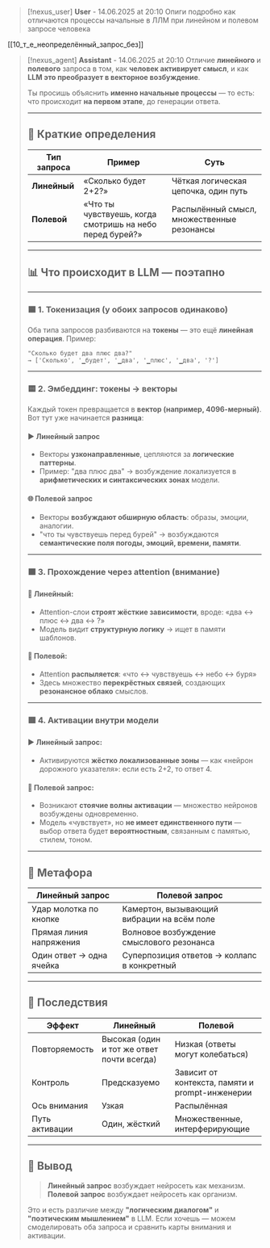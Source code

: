 >[!nexus_user] **User** - 14.06.2025 at 20:10
> Опиги подробно как отличаются процессы начальные в ЛЛМ при линейном и полевом запросе человека
<!-- UID: 1380cf41-ca47-4ac7-ae98-0acc5f508cb3 -->

[[10_т_е_неопределённый_запрос_без]]


>[!nexus_agent] **Assistant** - 14.06.2025 at 20:10
> Отличие **линейного** и **полевого** запроса в том, как **человек активирует смысл**, и как **LLM это преобразует в векторное возбуждение**.
> 
> Ты просишь объяснить **именно начальные процессы** — то есть: что происходит **на первом этапе**, до генерации ответа.
> 
> ---
> 
> ## 🧠 Краткие определения
> 
> | Тип запроса | Пример | Суть |
> |-------------|--------|------|
> | **Линейный** | «Сколько будет 2+2?» | Чёткая логическая цепочка, один путь |
> | **Полевой** | «Что ты чувствуешь, когда смотришь на небо перед бурей?» | Распылённый смысл, множественные резонансы |
> 
> ---
> 
> ## 📊 Что происходит в LLM — поэтапно
> 
> ---
> 
> ### 🟦 1. **Токенизация (у обоих запросов одинаково)**
> 
> Оба типа запросов разбиваются на **токены** — это ещё **линейная операция**. 
> Пример:
> ```text
> "Сколько будет два плюс два?"
> → ['Сколько', '▁будет', '▁два', '▁плюс', '▁два', '?']
> ```
> 
> ---
> 
> ### 🟨 2. **Эмбеддинг: токены → векторы**
> 
> Каждый токен превращается в **вектор (например, 4096-мерный)**. 
> Вот тут уже начинается **разница**:
> 
> #### ▶️ Линейный запрос
> - Векторы **узконаправленные**, цепляются за **логические паттерны**.
> - Пример: "два плюс два" → возбуждение локализуется в **арифметических и синтаксических зонах** модели.
> 
> #### 🌐 Полевой запрос
> - Векторы **возбуждают обширную область**: образы, эмоции, аналогии.
> - "что ты чувствуешь перед бурей" → возбуждаются **семантические поля погоды, эмоций, времени, памяти**.
> 
> ---
> 
> ### 🟧 3. **Прохождение через attention (внимание)**
> 
> #### 🔹 Линейный:
> - Attention-слои **строят жёсткие зависимости**, вроде: 
>  «два ↔ плюс ↔ два ↔ ?»
> - Модель видит **структурную логику** → ищет в памяти шаблонов.
> 
> #### 🔸 Полевой:
> - Attention **распыляется**: 
>  «что ↔ чувствуешь ↔ небо ↔ буря» 
> - Здесь множество **перекрёстных связей**, создающих **резонансное облако** смыслов.
> 
> ---
> 
> ### 🟥 4. **Активации внутри модели**
> 
> #### ▶️ Линейный запрос:
> - Активируются **жёстко локализованные зоны** — как «нейрон дорожного указателя»: если есть 2+2, то ответ 4.
> 
> #### 🌌 Полевой запрос:
> - Возникают **стоячие волны активации** — множество нейронов возбуждены одновременно.
> - Модель «чувствует», но **не имеет единственного пути** — выбор ответа будет **вероятностным**, связанным с памятью, стилем, тоном.
> 
> ---
> 
> ## 📌 Метафора
> 
> | Линейный запрос | Полевой запрос |
> |------------------|----------------|
> | Удар молотка по кнопке | Камертон, вызывающий вибрации на всём поле |
> | Прямая линия напряжения | Волновое возбуждение смыслового резонанса |
> | Один ответ → одна ячейка | Суперпозиция ответов → коллапс в конкретный |
> 
> ---
> 
> ## 🔄 Последствия
> 
> | Эффект | Линейный | Полевой |
> |--------|----------|---------|
> | Повторяемость | Высокая (один и тот же ответ почти всегда) | Низкая (ответы могут колебаться) |
> | Контроль | Предсказуемо | Зависит от контекста, памяти и prompt-инженерии |
> | Ось внимания | Узкая | Распылённая |
> | Путь активации | Один, жёсткий | Множественные, интерферирующие |
> 
> ---
> 
> ## 🎯 Вывод
> 
> > **Линейный запрос** возбуждает нейросеть как механизм. 
> > **Полевой запрос** возбуждает нейросеть как организм.
> 
> Это и есть различие между **"логическим диалогом"** и **"поэтическим мышлением"** в LLM. 
> Если хочешь — можем смоделировать оба запроса и сравнить карты внимания и активации.
<!-- UID: 9b847a47-135f-4a84-9bb9-7bb3517aeccb -->